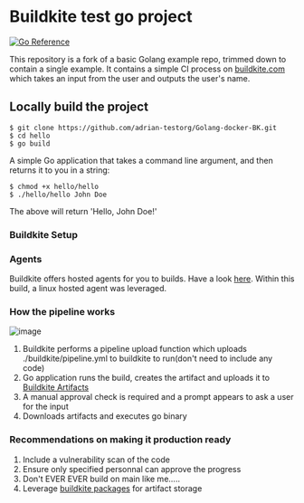 # Buildkite test go project

[![Go Reference](https://pkg.go.dev/badge/golang.org/x/example.svg)](https://pkg.go.dev/golang.org/x/example)

This repository is a fork of a basic Golang example repo, trimmed down to contain a single example. It contains a simple CI process on [buildkite.com](https://buildkite.com/home) which takes an input from the user and outputs the user's name.

## Locally build the project

```
$ git clone https://github.com/adrian-testorg/Golang-docker-BK.git
$ cd hello
$ go build
```
A simple Go application that takes a command line argument, and then returns it to you in a string:

```
$ chmod +x hello/hello
$ ./hello/hello John Doe
```

The above will return 'Hello, John Doe!'

### Buildkite Setup

### Agents
Buildkite offers hosted agents for you to builds. Have a look [here](https://buildkite.com/docs/pipelines/hosted-agents/overview). Within this build, a linux hosted agent was leveraged.

### How the pipeline works

![image](https://github.com/user-attachments/assets/00feb1e4-17f7-401c-a196-209ada9ea63b)

1. Buildkite performs a pipeline upload function which uploads ./buildkite/pipeline.yml to buildkite to run(don't need to include any code)
2. Go application runs the build, creates the artifact and uploads it to [Buildkite Artifacts](https://buildkite.com/docs/pipelines/artifacts)
3. A manual approval check is required and a prompt appears to ask a user for the input
4. Downloads artifacts and executes go binary

### Recommendations on making it production ready

1. Include a vulnerability scan of the code
2. Ensure only specified personnal can approve the progress
3. Don't EVER EVER build on main like me.....
4. Leverage [buildkite packages](https://buildkite.com/packages) for artifact storage

